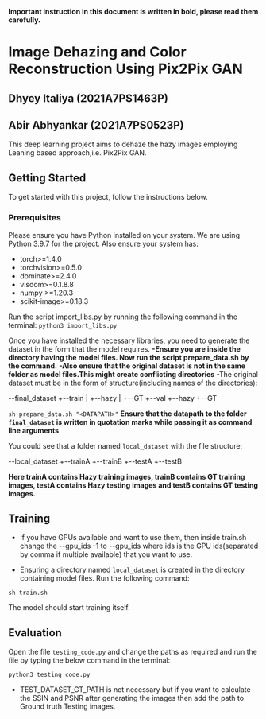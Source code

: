**Important instruction in this document is written in bold, please read them carefully.**

# Image Dehazing and Color Reconstruction Using Pix2Pix GAN

## Dhyey Italiya (2021A7PS1463P)

## Abir Abhyankar (2021A7PS0523P)

This deep learning project aims to dehaze the hazy images employing Leaning based approach,i.e. Pix2Pix GAN.

## Getting Started

To get started with this project, follow the instructions below.

### Prerequisites

Please ensure you have Python installed on your system. We are using Python 3.9.7 for the project. Also ensure your system has:

- torch>=1.4.0
- torchvision>=0.5.0
- dominate>=2.4.0
- visdom>=0.1.8.8
- numpy >=1.20.3
- scikit-image>=0.18.3

Run the script import_libs.py by running the following command in the terminal:
`python3 import_libs.py`

Once you have installed the necessary libraries, you need to generate the dataset in the form that the model requires.
**-Ensure you are inside the directory having the model files. Now run the script prepare_data.sh by the command.**
**-Also ensure that the original dataset is not in the same folder as model files.This might create conflicting directories**
-The original dataset must be in the form of structure(including names of the directories):

--final_dataset
+--train
| +--hazy
| +--GT
+--val
+--hazy
+--GT

`sh prepare_data.sh "<DATAPATH>"`
**Ensure that the datapath to the folder `final_dataset` is written in quotation marks while passing it as command line arguments**

You could see that a folder named `local_dataset` with the file structure:

--local_dataset
+--trainA
+--trainB
+--testA
+--testB

**Here trainA contains Hazy training images, trainB contains GT training images, testA contains Hazy testing images and testB contains GT testing images.**

## Training

- If you have GPUs available and want to use them, then inside train.sh change the --gpu_ids -1 to --gpu_ids <ids> where ids is the GPU ids(separated by comma if multiple available) that you want to use.

- Ensuring a directory named `local_dataset` is created in the directory containing model files. Run the following command:

`sh train.sh`

The model should start training itself.

## Evaluation

Open the file `testing_code.py` and change the paths as required and run the file by typing the below command in the terminal:

`python3 testing_code.py`

- TEST_DATASET_GT_PATH is not necessary but if you want to calculate the SSIN and PSNR after generating the images then add the path to Ground truth Testing images.

